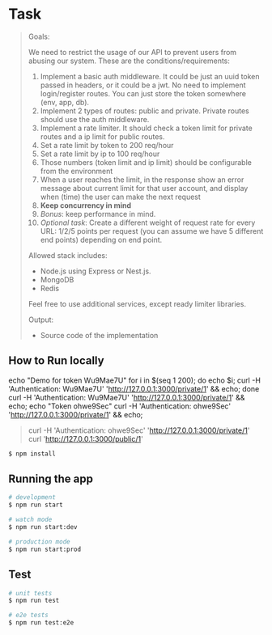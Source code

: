 # Task

> Goals:
> 
> We need to restrict the usage of our API to prevent users from abusing our system. These are the conditions/requirements:
> 
> 1. Implement a basic auth middleware. It could be just an uuid token passed in headers, or it could be a jwt. No need to implement login/register routes. You can just store the token somewhere (env, app, db).
> 2. Implement 2 types of routes: public and private. Private routes should use the auth middleware.
> 3. Implement a rate limiter. It should check a token limit for private routes and a ip limit for public routes.
> 4. Set a rate limit by token to 200 req/hour
> 5. Set a rate limit by ip to 100 req/hour
> 6. Those numbers (token limit and ip limit) should be configurable from the environment
> 7. When a user reaches the limit, in the response show an error message about current limit for that user account, and display when (time) the user can make the next request
> 8. **Keep concurrency in mind**
> 9. _Bonus_: keep performance in mind.
> 10. _Optional task_: Create a different weight of request rate for every URL: 1/2/5 points per request (you can assume we have 5 different end points) depending on end point.
> 
> Allowed stack includes:
> - Node.js using Express or Nest.js.
> - MongoDB
> - Redis
> 
> Feel free to use additional services, except ready limiter libraries.
> 
> Output:
> - Source code of the implementation

## How to Run locally

[//]: # (TODO: Docker, production like setup)
[//]: # (TODO: config for prod not in .gitignore)
[//]: # (TODO: tests point by point)
[//]: # (TODO: redis?)
[//]: # (TODO: style formatting)
[//]: # (TODO: Readme - howto)
[//]: # (TODO: cleanup used libraries)


echo "Demo for token Wu9Mae7U"
for i in $(seq 1 200); do 
echo $i;
curl -H 'Authentication: Wu9Mae7U' 'http://127.0.0.1:3000/private/1' && echo;
done
curl -H 'Authentication: Wu9Mae7U' 'http://127.0.0.1:3000/private/1' && echo;
echo "Token ohwe9Sec" 
curl -H 'Authentication: ohwe9Sec' 'http://127.0.0.1:3000/private/1' && echo;

>  curl -H 'Authentication: ohwe9Sec' 'http://127.0.0.1:3000/private/1'
>  curl 'http://127.0.0.1:3000/public/1'

```bash
$ npm install
```

## Running the app

```bash
# development
$ npm run start

# watch mode
$ npm run start:dev

# production mode
$ npm run start:prod
```

## Test

```bash
# unit tests
$ npm run test

# e2e tests
$ npm run test:e2e
```

